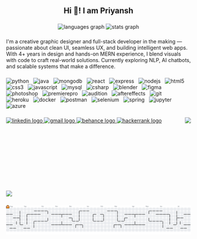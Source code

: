 <h2 align="center">Hi 👋! I am Priyansh</h2>

###

<div align="center">
  <img src="https://github-readme-stats.vercel.app/api/top-langs?username=priynshgupta&locale=en&hide_title=false&layout=compact&card_width=320&langs_count=5&theme=dracula&hide_border=false&order=2" height="150" alt="languages graph"  />
  <img src="https://github-readme-stats.vercel.app/api?username=priynshgupta&hide_title=false&hide_rank=false&show_icons=true&include_all_commits=true&count_private=true&disable_animations=false&theme=dracula&locale=en&hide_border=false&order=1" height="150" alt="stats graph"  />
</div>

###

<p align="left">I'm a creative graphic designer and full-stack developer in the making — passionate about clean UI, seamless UX, and building intelligent web apps. With 4+ years in design and hands-on MERN experience, I blend visuals with code to craft real-world solutions. Currently exploring NLP, AI chatbots, and scalable systems that make a difference.</p>

###

<div align="left">
  <img src="https://cdn.jsdelivr.net/gh/devicons/devicon/icons/python/python-original.svg" height="22" width="22" alt="python" style="margin-right:8px;" />
  <img src="https://cdn.jsdelivr.net/gh/devicons/devicon/icons/java/java-original.svg" height="22" width="22" alt="java" style="margin-right:8px;" />
  <img src="https://skillicons.dev/icons?i=mongodb" height="22" width="22" alt="mongodb" style="margin-right:8px;" />
  <img src="https://cdn.jsdelivr.net/gh/devicons/devicon/icons/react/react-original.svg" height="22" width="22" alt="react" style="margin-right:8px;" />
  <img src="https://skillicons.dev/icons?i=express" height="22" width="22" alt="express" style="margin-right:8px;" />
  <img src="https://cdn.jsdelivr.net/gh/devicons/devicon/icons/nodejs/nodejs-original.svg" height="22" width="22" alt="nodejs" style="margin-right:8px;" />
  <img src="https://cdn.jsdelivr.net/gh/devicons/devicon/icons/html5/html5-original.svg" height="22" width="22" alt="html5" style="margin-right:8px;" />
  <img src="https://cdn.jsdelivr.net/gh/devicons/devicon/icons/css3/css3-original.svg" height="22" width="22" alt="css3" style="margin-right:8px;" />
  <img src="https://cdn.jsdelivr.net/gh/devicons/devicon/icons/javascript/javascript-original.svg" height="22" width="22" alt="javascript" style="margin-right:8px;" />
  <img src="https://skillicons.dev/icons?i=mysql" height="22" width="22" alt="mysql" style="margin-right:8px;" />
  <img src="https://cdn.jsdelivr.net/gh/devicons/devicon/icons/csharp/csharp-original.svg" height="22" width="22" alt="csharp" style="margin-right:8px;" />
  <img src="https://cdn.jsdelivr.net/gh/devicons/devicon/icons/blender/blender-original.svg" height="22" width="22" alt="blender" style="margin-right:8px;" />
  <img src="https://cdn.jsdelivr.net/gh/devicons/devicon/icons/figma/figma-original.svg" height="22" width="22" alt="figma" style="margin-right:8px;" />
  <img src="https://skillicons.dev/icons?i=ps" height="22" width="22" alt="photoshop" style="margin-right:8px;" />
  <img src="https://skillicons.dev/icons?i=pr" height="22" width="22" alt="premierepro" style="margin-right:8px;" />
  <img src="https://skillicons.dev/icons?i=au" height="22" width="22" alt="audition" style="margin-right:8px;" />
  <img src="https://skillicons.dev/icons?i=ae" height="22" width="22" alt="aftereffects" style="margin-right:8px;" />
  <img src="https://skillicons.dev/icons?i=git" height="22" width="22" alt="git" style="margin-right:8px;" />
  <img src="https://skillicons.dev/icons?i=heroku" height="22" width="22" alt="heroku" style="margin-right:8px;" />
  <img src="https://skillicons.dev/icons?i=docker" height="22" width="22" alt="docker" style="margin-right:8px;" />
  <img src="https://skillicons.dev/icons?i=postman" height="22" width="22" alt="postman" style="margin-right:8px;" />
  <img src="https://skillicons.dev/icons?i=selenium" height="22" width="22" alt="selenium" style="margin-right:8px;" />
  <img src="https://skillicons.dev/icons?i=spring" height="22" width="22" alt="spring" style="margin-right:8px;" />
  <img src="https://cdn.simpleicons.org/jupyter/F37626" height="22" width="22" alt="jupyter" style="margin-right:8px;" />
  <img src="https://cdn.jsdelivr.net/gh/devicons/devicon/icons/azure/azure-original.svg" height="22" width="22" alt="azure" style="margin-right:8px;" />
</div>

###

<img align="right" height="200" src="https://i.pinimg.com/originals/4c/58/27/4c58276469623b3db6c3cadd270863c1.gif"  />

###

<div align="left">
  <a href="https://www.linkedin.com/in/priynshgupta/" target="_blank">
    <img src="https://img.shields.io/static/v1?message=LinkedIn&logo=linkedin&label=&color=0077B5&logoColor=white&labelColor=&style=for-the-badge" height="35" alt="linkedin logo"  />
  </a>
  <a href="priyanshu532004@gmail.com" target="_blank">
    <img src="https://img.shields.io/static/v1?message=Gmail&logo=gmail&label=&color=D14836&logoColor=white&labelColor=&style=for-the-badge" height="35" alt="gmail logo"  />
  </a>
  <a href="https://www.behance.net/priynshgupta" target="_blank">
    <img src="https://img.shields.io/static/v1?message=Behance&logo=behance&label=&color=1769ff&logoColor=white&labelColor=&style=for-the-badge" height="35" alt="behance logo"  />
  </a>
  <a href="https://www.hackerrank.com/profile/priynshgupta" target="_blank">
    <img src="https://img.shields.io/static/v1?message=HackerRank&logo=hackerrank&label=&color=2EC866&logoColor=white&labelColor=&style=for-the-badge" height="35" alt="hackerrank logo"  />
  </a>
</div>

###

<br clear="both">

<img align="left" src="https://visitor-badge.laobi.icu/badge?page_id=priynshgupta.priynshgupta&"  />

###

<br clear="both">

<picture>
  <source media="(prefers-color-scheme: dark)" srcset="https://raw.githubusercontent.com/priynshgupta/priynshgupta/output/pacman-contribution-graph-dark.svg">
  <source media="(prefers-color-scheme: light)" srcset="https://raw.githubusercontent.com/priynshgupta/priynshgupta/output/pacman-contribution-graph.svg">
  <img alt="pacman contribution graph" src="https://raw.githubusercontent.com/priynshgupta/priynshgupta/output/pacman-contribution-graph.svg">
</picture>

###
